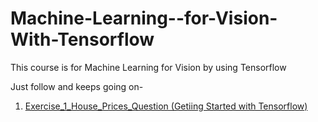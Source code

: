 # Machine-Learning--for-Vision-With-Tensorflow

This course is for Machine Learning for Vision by using Tensorflow

Just follow and keeps going on-

1. [Exercise_1_House_Prices_Question (Getiing Started with Tensorflow)]()
